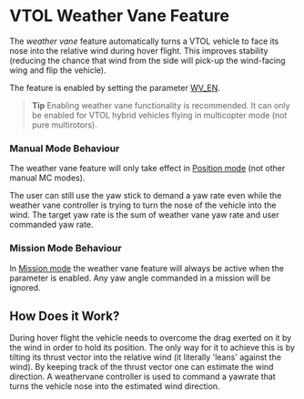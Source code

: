 # VTOL Weather Vane Feature

The *weather vane* feature automatically turns a VTOL vehicle to face its nose into the relative wind during hover flight. This improves stability (reducing the chance that wind from the side will pick-up the wind-facing wing and flip the vehicle).

The feature is enabled by setting the parameter [WV_EN](../advanced_config/parameter_reference.md#WV_EN).

> **Tip** Enabling weather vane functionality is recommended. It can only be enabled for VTOL hybrid vehicles flying in multicopter mode (not pure multirotors).

### Manual Mode Behaviour

The weather vane feature will only take effect in [Position mode](../flight_modes/position_mc.md) (not other manual MC modes).

The user can still use the yaw stick to demand a yaw rate even while the weather vane controller is trying to turn the nose of the vehicle into the wind. The target yaw rate is the sum of weather vane yaw rate and user commanded yaw rate.

### Mission Mode Behaviour

In [Mission mode](../flight_modes/mission.md) the weather vane feature will always be active when the parameter is enabled. Any yaw angle commanded in a mission will be ignored.

## How Does it Work?

During hover flight the vehicle needs to overcome the drag exerted on it by the wind in order to hold its position. The only way for it to achieve this is by tilting its thrust vector into the relative wind (it literally 'leans' against the wind). By keeping track of the thrust vector one can estimate the wind direction. A weathervane controller is used to command a yawrate that turns the vehicle nose into the estimated wind direction.